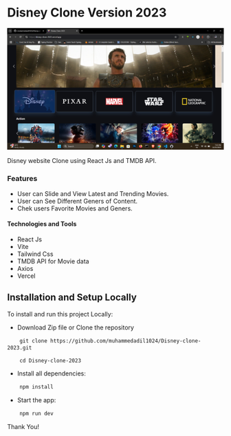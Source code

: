 # Disney Clone Version 2023

![Demo App](/public/demo-disney.png)

Disney website Clone using React Js and TMDB API.

### Features

* User can Slide and View Latest and Trending Movies.
* User can See Different Geners of Content.
* Chek users Favorite Movies and Geners.

#### Technologies and Tools

- React Js
- Vite
- Tailwind Css
- TMDB API for Movie data
- Axios
- Vercel

## Installation and Setup Locally

To install and run this project Locally: 

* Download Zip file or Clone the repository
```shell
    git clone https://github.com/muhammedadil1024/Disney-clone-2023.git
```
```shell
    cd Disney-clone-2023
```
* Install all dependencies:
```js
    npm install
```
*  Start the app:
```js
    npm run dev
```

Thank You!
